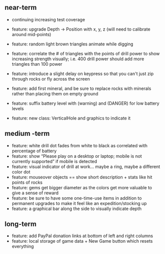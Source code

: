 ## near-term

* continuing increasing test coverage

* feature: upgrade Depth -> Position with x, y, z (will need to calibrate around mid-points)
* feature: random light brown triangles animate while digging
* feature: correlate the # of triangles with the points of drill power to show increasing strength visually; i.e. 400 drill power should add more triangles than 100 power
* feature: introduce a slight delay on keypress so that you can't just zip through rocks or fly across the screen
* feature: add first mineral, and be sure to replace rocks with minerals rather than placing them on empty ground
* feature: suffix battery level with (warning) and (DANGER) for low battery levels
* feature: new class: VerticalHole and graphics to indicate it

## medium -term

* feature: white drill dot fades from white to black as correlated with percentage of battery
* feature: show “Please play on a desktop or laptop; mobile is not currently supported” if mobile is detected
* feature: visual indicator of drill at work... maybe a ring, maybe a different color dot
* feature: mouseover objects == show short description + stats like hit points of rocks
* feature: gems get bigger diameter as the colors get more valuable to give a sense of reward
* feature: be sure to have some one-time-use items in addition to permanent upgrades to make it feel like an expedition/stocking up
* feature: a graphical bar along the side to visually indicate depth

## long-term

* feature: add PayPal donation links at bottom of left and right columns
* feature: local storage of game data + New Game button which resets everything